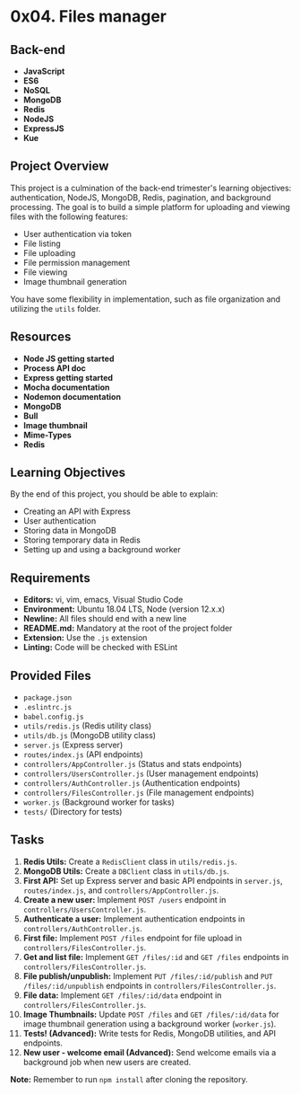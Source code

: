 # 0x04. Files manager

## Back-end

* **JavaScript**
* **ES6**
* **NoSQL**
* **MongoDB**
* **Redis**
* **NodeJS**
* **ExpressJS**
* **Kue**

## Project Overview

This project is a culmination of the back-end trimester's learning objectives: authentication, NodeJS, MongoDB, Redis, pagination, and background processing. The goal is to build a simple platform for uploading and viewing files with the following features:

* User authentication via token
* File listing
* File uploading
* File permission management
* File viewing
* Image thumbnail generation

You have some flexibility in implementation, such as file organization and utilizing the `utils` folder.

## Resources

* **Node JS getting started**
* **Process API doc**
* **Express getting started**
* **Mocha documentation**
* **Nodemon documentation**
* **MongoDB**
* **Bull**
* **Image thumbnail**
* **Mime-Types**
* **Redis**

## Learning Objectives

By the end of this project, you should be able to explain:

* Creating an API with Express
* User authentication
* Storing data in MongoDB
* Storing temporary data in Redis
* Setting up and using a background worker

## Requirements

* **Editors:** vi, vim, emacs, Visual Studio Code
* **Environment:** Ubuntu 18.04 LTS, Node (version 12.x.x)
* **Newline:** All files should end with a new line
* **README.md:** Mandatory at the root of the project folder
* **Extension:** Use the `.js` extension
* **Linting:** Code will be checked with ESLint

## Provided Files

* `package.json`
* `.eslintrc.js`
* `babel.config.js`
* `utils/redis.js` (Redis utility class)
* `utils/db.js` (MongoDB utility class)
* `server.js` (Express server)
* `routes/index.js` (API endpoints)
* `controllers/AppController.js` (Status and stats endpoints)
* `controllers/UsersController.js` (User management endpoints)
* `controllers/AuthController.js` (Authentication endpoints)
* `controllers/FilesController.js` (File management endpoints)
* `worker.js` (Background worker for tasks)
* `tests/` (Directory for tests)

## Tasks

1.  **Redis Utils:** Create a `RedisClient` class in `utils/redis.js`.
2.  **MongoDB Utils:** Create a `DBClient` class in `utils/db.js`.
3.  **First API:** Set up Express server and basic API endpoints in `server.js`, `routes/index.js`, and `controllers/AppController.js`.
4.  **Create a new user:** Implement `POST /users` endpoint in `controllers/UsersController.js`.
5.  **Authenticate a user:** Implement authentication endpoints in `controllers/AuthController.js`.
6.  **First file:** Implement `POST /files` endpoint for file upload in `controllers/FilesController.js`.
7.  **Get and list file:** Implement `GET /files/:id` and `GET /files` endpoints in `controllers/FilesController.js`.
8.  **File publish/unpublish:** Implement `PUT /files/:id/publish` and `PUT /files/:id/unpublish` endpoints in `controllers/FilesController.js`.
9.  **File data:** Implement `GET /files/:id/data` endpoint in `controllers/FilesController.js`.
10. **Image Thumbnails:** Update `POST /files` and `GET /files/:id/data` for image thumbnail generation using a background worker (`worker.js`).
11. **Tests! (Advanced):** Write tests for Redis, MongoDB utilities, and API endpoints.
12. **New user - welcome email (Advanced):** Send welcome emails via a background job when new users are created.

**Note:** Remember to run `npm install` after cloning the repository.
